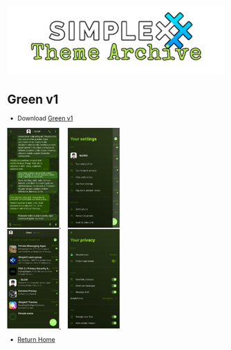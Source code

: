 ![SxC Theme Archive Banner](../resources/SxC_themeBanner.png)

# Green v1

* Download [Green v1](../themes/SxC_green-v1.theme)

<a href="../screenshots/SxC_green-v101.jpg" target="_blank">
	<img src="../screenshots/SxC_green-v101.jpg" width="120">
</a>&nbsp;&nbsp;&nbsp;
<a href="../screenshots/SxC_green-v102.jpg" target="_blank">
	<img src="../screenshots/SxC_green-v102.jpg" width="120">
</a>
<br>
<a href="../screenshots/SxC_green-v103.jpg" target="_blank">
	<img src="../screenshots/SxC_green-v103.jpg" width="120">
</a>&nbsp;&nbsp;&nbsp;
<a href="../screenshots/SxC_green-v104.jpg" target="_blank">
	<img src="../screenshots/SxC_green-v104.jpg" width="120">
</a>

* [Return Home](../)